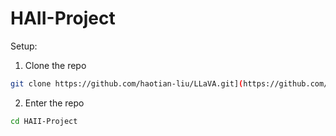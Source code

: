 # HAII-Project

Setup:
1. Clone the repo
```bash
git clone https://github.com/haotian-liu/LLaVA.git](https://github.com/aLyonsGH/HAII-Project.git
```
2. Enter the repo
```bash
cd HAII-Project
```
